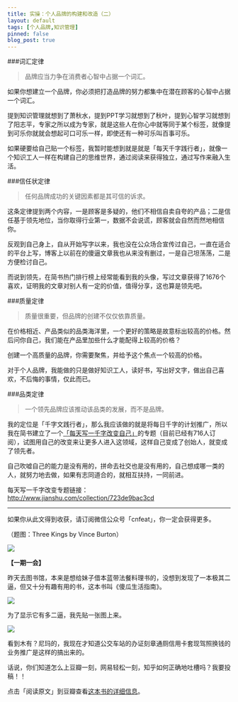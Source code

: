 ```yaml
---
title: 实操：个人品牌的构建和改造（二）
layout: default
tags: [个人品牌,知识管理]
pinned: false
blog_post: true
---
```


###词汇定律

>品牌应当力争在消费者心智中占据一个词汇。

如果你想建立一个品牌，你必须把打造品牌的努力都集中在潜在顾客的心智中占据一个词汇。

提到知识管理就想到了萧秋水，提到PPT学习就想到了秋叶，提到心智学习就想到了阳志平，专家之所以成为专家，就是这些人在你心中就等同于某个标签，就像提到可乐你就就会想起可口可乐一样，即使还有一种可乐叫百事可乐。

如果硬要给自己贴一个标签，我暂时能想到就是就是「每天千字践行者」，就像一个知识工人一样在构建自己的思维世界，通过阅读来获得独立，通过写作来融入生活。

###信任状定律

>任何品牌成功的关键因素都是其可信的诉求。

这条定律提到两个内容，一是顾客是多疑的，他们不相信自卖自夸的产品；二是信任基于领先地位，当你取得行业第一，数据不会说谎，顾客就会自然而然地相信你。

反观到自己身上，自从开始写字以来，我也没在公众场合宣传过自己，一直在适合的平台上写，博客上以前在的傻逼文章我也从来没有删过，一是自己坦荡荡，二是方便检讨自己。

而说到领先，在简书热门排行榜上经常能看到我的头像，写过文章获得了1676个喜欢，证明我的文章对别人有一定的价值，值得分享，这也算是领先吧。

###质量定律

>质量很重要，但品牌的创建不仅仅依靠质量。

在价格相近、产品类似的品类海洋里，一个更好的策略是故意标出较高的价格。然后问你自己，我们能在产品里加些什么才能配得上较高的价格？

创建一个高质量的品牌，你需要聚焦，并给予这个焦点一个较高的价格。

对于个人品牌，我能做的只是做好知识工人，读好书，写出好文字，做出自己喜欢，不后悔的事情，仅此而已。

###品类定律

>一个领先品牌应该推动该品类的发展，而不是品牌。

我的定位是「千字文践行者」，那么我应该做的就是将每日千字的计划推广，所以我在简书建立了一个[「每天写一千字改变自己」](http://www.jianshu.com/collection/723de9bac3cd)的专题（目前已经有716人订阅），试图用自己的改变来让更多人进入这领域，这样自己变成了创始人，就变成了领先者。

自己吹嘘自己的能力是没有用的，拼命去社交也是没有用的，自己想成哪一类的人，就努力地去做，如果有志同道合的，就相互扶持，一同前进。

每天写一千字改变专题链接：http://www.jianshu.com/collection/723de9bac3cd

----

如果你从此文得到收获，请订阅微信公众号「cnfeat」，你一定会获得更多。

（题图：Three Kings by Vince Burton）



![](http://cnfeat.qiniudn.com/signitrue-2014-09-24.jpg)

**【一期一会】**

昨天去图书馆，本来是想给妹子借本蓝带法餐料理书的，没想到发现了一本极其二逼，但又十分有趣有用的书，这本书叫《傻瓜生活指南》。

![](http://cnfeat.qiniudn.com/lgg.jpg)

为了显示它有多二逼，我先贴一张图上来。

![](http://cnfeat.qiniudn.com/lii.jpg)

看到木有？尼玛的，我现在才知道公交车站的办证刻章通厕信用卡套现驾照换钱的业务推广是这样的搞出来的。

话说，你们知道怎么上豆瓣一刻，网易轻松一刻，知乎如何正确地吐槽吗？我要投稿！！



点击「阅读原文」到豆瓣查看[这本书的详细信息](http://book.douban.com/subject/24718594/)。















